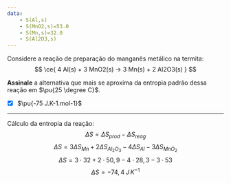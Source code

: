 ```yaml
---
data:
    - S(Al,s)
    - S(MnO2,s)=53.0
    - S(Mn,s)=32.0
    - S(Al2O3,s)
---
```


Considere a reação de preparação do manganês metálico na termita:
$$
    \ce{ 4 Al(s) + 3 MnO2(s) -> 3 Mn(s) + 2 Al2O3(s) }
$$

**Assinale** a alternativa que mais se aproxima da entropia padrão dessa reação em $\pu{25 \degree C}$.

- [x] $\pu{-75 J.K-1.mol-1}$

---

Cálculo da entropia da reação:
$$\Delta S= \Delta S_{prod}- \Delta S_{reag}$$
$$\Delta S= 3\Delta S_{Mn} +2\Delta S_{Al_{2}O_{3}}-4\Delta S_{Al}-3\Delta S_{MnO_{2}}$$
$$\Delta S= 3\cdot32+2\cdot50,9-4\cdot28,3-3\cdot53$$
$$\Delta S=-74,4\;J\,K^{-1}$$

